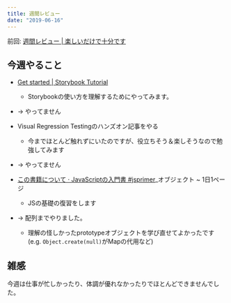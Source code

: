 ```yaml
---
title: 週間レビュー
date: "2019-06-16"
---
```


前回: [週間レビュー | 楽しいだけで十分です](https://yinm.info/20190609/)

## 今週やること
- [Get started | Storybook Tutorial](https://www.learnstorybook.com/vue/en/get-started/)
  - Storybookの使い方を理解するためにやってみます。
- -> やってません

- Visual Regression Testingのハンズオン記事をやる
  - 今までほとんど触れずにいたのですが、役立ちそう＆楽しそうなので勉強してみます
- -> やってません

- [この書籍について · JavaScriptの入門書 #jsprimer](https://jsprimer.net/)_オブジェクト ~ 1日1ページ
  - JSの基礎の復習をします
- -> 配列までやりました。
  - 理解の怪しかったprototypeオブジェクトを学び直せてよかったです (e.g. `Object.create(null)`がMapの代用など)

## 雑感
今週は仕事が忙しかったり、体調が優れなかったりでほとんどできませんでした。

